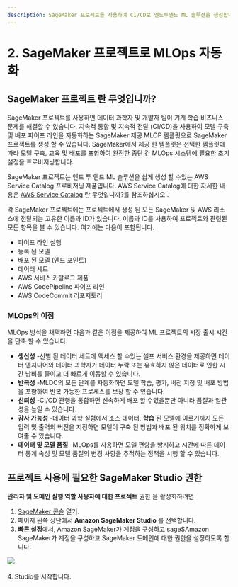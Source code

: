 ```yaml
---
description: SageMaker 프로젝트를 사용하여 CI/CD로 엔드투엔드 ML 솔루션을 생성합니다.
---
```


# 2. SageMaker 프로젝트로 MLOps 자동화

## SageMaker 프로젝트 란 무엇입니까? <a href="#sagemaker-projects-whatis" id="sagemaker-projects-whatis"></a>

SageMaker 프로젝트를 사용하면 데이터 과학자 및 개발자 팀이 기계 학습 비즈니스 문제를 해결할 수 있습니다. 지속적 통합 및 지속적 전달 (CI/CD)을 사용하여 모델 구축 및 배포 파이프 라인을 자동화하는 SageMaker 제공 MLOP 템플릿으로 SageMaker 프로젝트를 생성 할 수 있습니다. SageMaker에서 제공 한 템플릿은 선택한 템플릿에 따라 모델 구축, 교육 및 배포를 포함하여 완전한 종단 간 MLOps 시스템에 필요한 초기 설정을 프로비저닝합니다.

SageMaker 프로젝트는 엔드 투 엔드 ML 솔루션을 쉽게 생성 할 수있는 AWS Service Catalog 프로비저닝 제품입니다. AWS Service Catalog에 대한 자세한 내용은 [AWS Service Catalog](https://docs.aws.amazon.com/servicecatalog/latest/adminguide/introduction.html) 란 무엇입니까?를 참조하십시오 .

각 SageMaker 프로젝트에는 프로젝트에서 생성 된 모든 SageMaker 및 AWS 리소스에 전달되는 고유한 이름과 ID가 있습니다. 이름과 ID를 사용하여 프로젝트와 관련된 모든 항목을 볼 수 있습니다. 여기에는 다음이 포함됩니다.

* 파이프 라인 실행
* 등록 된 모델
* 배포 된 모델 (엔드 포인트)
* 데이터 세트
* AWS 서비스 카탈로그 제품
* AWS CodePipeline 파이프 라인
* AWS CodeCommit 리포지토리

### MLOps의 이점 <a href="#sagemaker-projects-benefits" id="sagemaker-projects-benefits"></a>

MLOps 방식을 채택하면 다음과 같은 이점을 제공하여 ML 프로젝트의 시장 출시 시간을 단축 할 수 있습니다.

* **생산성** -선별 된 데이터 세트에 액세스 할 수있는 셀프 서비스 환경을 제공하면 데이터 엔지니어와 데이터 과학자가 데이터 누락 또는 유효하지 않은 데이터로 인한 시간 낭비를 줄이고 더 빠르게 이동할 수 있습니다.
* **반복성** -MLDC의 모든 단계를 자동화하면 모델 학습, 평가, 버전 지정 및 배포 방법을 포함하여 반복 가능한 프로세스를 보장 할 수 있습니다.
* **신뢰성** -CI/CD 관행을 통합하면 신속하게 배포 할 수있을뿐만 아니라 품질과 일관성을 높일 수 있습니다.
* **감사 가능성** -데이터 과학 실험에서 소스 데이터, **학습** 된 모델에 이르기까지 모든 입력 및 출력의 버전을 지정하면 모델이 구축 된 방법과 배포 된 위치를 정확하게 보여줄 수 있습니다.
* **데이터 및 모델 품질** -MLOps를 사용하면 모델 편향을 방지하고 시간에 따른 데이터 통계 속성 및 모델 품질의 변경 사항을 추적하는 정책을 시행 할 수 있습니다.



## 프로젝트 사용에 필요한 SageMaker Studio 권한 <a href="#sagemaker-projects-studio-updates" id="sagemaker-projects-studio-updates"></a>

**관리자 및 도메인 실행 역할 사용자에 대한 프로젝트** 권한 을 활성화하려면

1. [SageMaker 콘솔](https://console.aws.amazon.com/sagemaker/) 열기.
2. 페이지 왼쪽 상단에서 **Amazon SageMaker Studio** 를 선택합니다.
3. **빠른 설정**에서, Amazon SageMaker가 계정을 구성하고 sageSAmazon SageMaker가 계정을 구성하고 SageMaker 도메인에 대한 권한을 설정하도록 합니다.&#x20;

![](<../.gitbook/assets/스크린샷 2022-01-20 오전 2.05.50.png>)

4\. Studio를 시작합니다.
